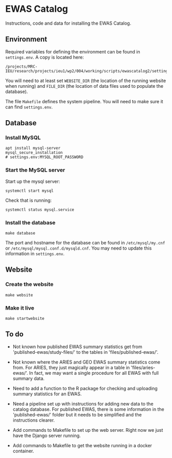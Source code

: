 # EWAS Catalog

Instructions, code and data for installing the EWAS Catalog.

## Environment

Required variables for defining the environment can be found in `settings.env`.
A copy is located here:
```
/projects/MRC-IEU/research/projects/ieu1/wp2/004/working/scripts/ewascatalog2/settings.env
```
You will need to at least set `WEBSITE_DIR` (the location of the running website when running)
and `FILE_DIR` (the location of data files used to populate the database). 

The file `Makefile` defines the system pipeline.
You will need to make sure it can find `settings.env`. 

## Database

### Install MySQL

```
apt install mysql-server
mysql_secure_installation
# settings.env:MYSQL_ROOT_PASSWORD
```

### Start the MySQL server
Start up the mysql server:
```
systemctl start mysql
```

Check that is running:
```
systemctl status mysql.service
```

### Install the database

```
make database
```

The port and hostname for the database can be found in
`/etc/mysql/my.cnf` or `/etc/mysql/mysql.conf.d/mysqld.cnf`.
You may need to update this information in `settings.env`.


## Website

### Create the website
```
make website
```

### Make it live

```
make startwebsite
```

## **To do**

* Not known how published EWAS summary statistics get from
  'published-ewas/study-files/' to the tables in
  'files/published-ewas/'.

* Not known where the ARIES and GEO EWAS summary statistics come from.
  For ARIES, they just magically appear in a table in
  'files/aries-ewas/'. In fact, we may want a single procedure for all 
  EWAS with full summary data.  

* Need to add a function to the R package for checking and uploading
  summary statistics for an EWAS.  

* Need a pipeline set up with instructions for adding new data to the
  catalog database.  For published EWAS, there is some information in
  the 'published-ewas/' folder but it needs to be simplified and the
  instructions clearer.

* Add commands to Makefile to set up the web server.  Right now we
  just have the Django server running.

* Add commands to Makefile to get the website running in a docker
  container.

